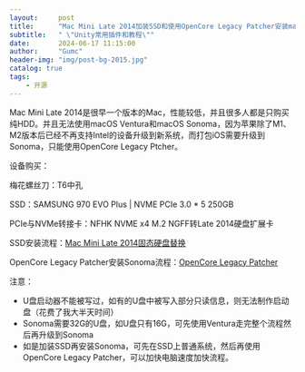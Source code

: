 ```yaml
---
layout:     post
title:      "Mac Mini Late 2014加装SSD和使用OpenCore Legacy Patcher安装macOS Sonoma"
subtitle:   " \"Unity常用插件和教程\""
date:       2024-06-17 11:15:00
author:     "Gumc"
header-img: "img/post-bg-2015.jpg"
catalog: true
tags:
    - 开源
---
```

Mac Mini Late 2014是很早一个版本的Mac，性能较低，并且很多人都是只购买纯HDD。并且无法使用macOS Ventura和macOS Sonoma，因为苹果除了M1、M2版本后已经不再支持Intel的设备升级到新系统，而打包iOS需要升级到Sonoma，只能使用OpenCore Legacy Ptcher。

设备购买：

梅花螺丝刀：T6中孔

SSD：SAMSUNG 970 EVO Plus | NVME PCIe 3.0 * 5  250GB

PCIe与NVMe转接卡：NFHK NVME x4 M.2 NGFF转Late 2014硬盘扩展卡

SSD安装流程：[Mac Mini Late 2014固态硬盘替换](https://zh.ifixit.com/Guide/2014%E5%B9%B4%E6%9C%AB%E6%AC%BE+Mac+Mini+%E5%9B%BA%E6%80%81%E7%A1%AC%E7%9B%98%E6%9B%BF%E6%8D%A2/32646)

OpenCore Legacy Patcher安装Sonoma流程：[OpenCore Legacy Patcher](https://dortania.github.io/OpenCore-Legacy-Patcher/INSTALLER.html)

注意：

* U盘启动器不能被写过，如有的U盘中被写入部分只读信息，则无法制作启动盘（花费了我大半天时间）
* Sonoma需要32G的U盘，如U盘只有16G，可先使用Ventura走完整个流程然后再升级到Sonoma
* 如是加装SSD再安装Sonoma，可先在SSD上普通系统，然后再使用OpenCore Legacy Patcher，可以加快电脑速度加快流程。
